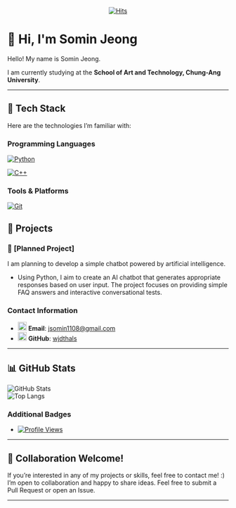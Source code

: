 <div align="center">
  
[![Hits](https://hits.seeyoufarm.com/api/count/incr/badge.svg?url=https%3A%2F%2Fgithub.com%2Fgjbae1212%2Fhit-counter&count_bg=%2379C83D&title_bg=%23858585&icon=&icon_color=%23E7E7E7&title=hits&edge_flat=false)](https://hits.seeyoufarm.com)

</div>

# 👋 Hi, I'm Somin Jeong 

Hello! My name is Somin Jeong.

I am currently studying at the **School of Art and Technology, Chung-Ang University**.

---

## 🌟 **Tech Stack**  
Here are the technologies I’m familiar with:  

### **Programming Languages**  
[![Python](https://img.shields.io/badge/Python-3776AB?style=flat&logo=python&logoColor=white)](https://www.python.org/)

 
[![C++](https://img.shields.io/badge/C++-00599C?style=flat&logo=c%2B%2B&logoColor=white)](https://en.cppreference.com/)


### **Tools & Platforms**  
[![Git](https://img.shields.io/badge/Git-F05032?style=flat&logo=git&logoColor=white)](https://git-scm.com/)


## 🚀 **Projects**  
### 📌 **[Planned Project]**  
I am planning to develop a simple chatbot powered by artificial intelligence.

- Using Python, I aim to create an AI chatbot that generates appropriate responses based on user input. The project focuses on providing simple FAQ answers and interactive conversational tests.

### **Contact Information**  
- <a href="mailto:jsomin1108@gmail.com"><img src="https://img.icons8.com/color/48/000000/gmail-new.png" alt="Email" width="20"/></a> **Email**: [jsomin1108@gmail.com](mailto:jsomin1108@gmail.com)  
- <a href="https://github.com/wjdthals"><img src="https://img.icons8.com/material-outlined/48/000000/github.png" alt="GitHub" width="20"/></a> **GitHub**: [wjdthals](https://github.com/wjdthals) 

---

## 📊 **GitHub Stats**  
![GitHub Stats](https://github-readme-stats.vercel.app/api?username=wjdthals&show_icons=true&theme=radical)  
![Top Langs](https://github-readme-stats.vercel.app/api/top-langs/?username=wjdthals&layout=compact&theme=radical)  


### **Additional Badges**
- [![Profile Views](https://komarev.com/ghpvc/?username=wjdthals&style=flat-square&color=blue)](https://github.com/wjdthals)

---

## 🤝 **Collaboration Welcome!**  
If you’re interested in any of my projects or skills, feel free to contact me! :)  
I’m open to collaboration and happy to share ideas. Feel free to submit a Pull Request or open an Issue.  

---
